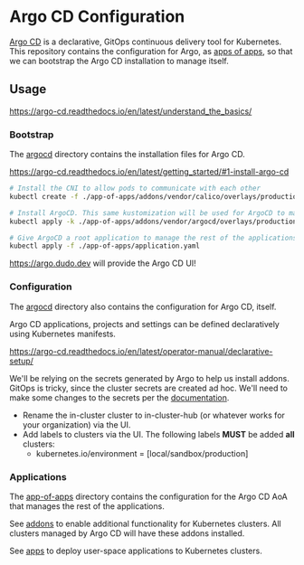 # Argo CD Configuration

[Argo CD](https://argo-cd.readthedocs.io/en/latest/) is a declarative, GitOps continuous delivery tool for Kubernetes. This repository contains the configuration for Argo, as [apps of apps](https://argo-cd.readthedocs.io/en/latest/operator-manual/cluster-bootstrapping/), so that we can bootstrap the Argo CD installation to manage itself.

## Usage

<https://argo-cd.readthedocs.io/en/latest/understand_the_basics/>

### Bootstrap

The [argocd](./app-of-apps/addons/vendor/argocd/) directory contains the installation files for Argo CD.

<https://argo-cd.readthedocs.io/en/latest/getting_started/#1-install-argo-cd>

```sh
# Install the CNI to allow pods to communicate with each other
kubectl create -f ./app-of-apps/addons/vendor/calico/overlays/production

# Install ArgoCD. This same kustomization will be used for ArgoCD to manage itself.
kubectl apply -k ./app-of-apps/addons/vendor/argocd/overlays/production

# Give ArgoCD a root application to manage the rest of the applications via AoA
kubectl apply -f ./app-of-apps/application.yaml
```

<https://argo.dudo.dev> will provide the Argo CD UI!

### Configuration

The [argocd](./app-of-apps/addons/vendor/argocd/) directory also contains the configuration for Argo CD, itself.

Argo CD applications, projects and settings can be defined declaratively using Kubernetes manifests.

<https://argo-cd.readthedocs.io/en/latest/operator-manual/declarative-setup/>

We'll be relying on the secrets generated by Argo to help us install addons. GitOps is tricky, since the cluster secrets are created ad hoc. We'll need to make some changes to the secrets per the [documentation](https://argo-cd.readthedocs.io/en/latest/operator-manual/applicationset/Generators-Cluster/#deploying-to-the-local-cluster).

- Rename the in-cluster cluster to in-cluster-hub (or whatever works for your organization) via the UI.
- Add labels to clusters via the UI. The following labels **MUST** be added **all** clusters:
  - kubernetes.io/environment = [local/sandbox/production]

### Applications

The [app-of-apps](./app-of-apps/) directory contains the configuration for the Argo CD AoA that manages the rest of the applications.

See [addons](./app-of-apps/addons/) to enable additional functionality for Kubernetes clusters. All clusters managed by Argo CD will have these addons installed.

See [apps](./app-of-apps/apps/) to deploy user-space applications to Kubernetes clusters.
